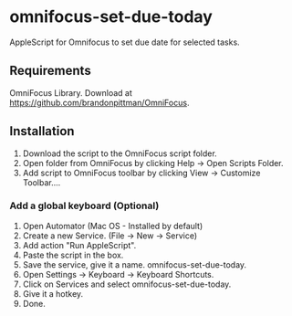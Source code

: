 # omnifocus-set-due-today
AppleScript for Omnifocus to set due date for selected tasks.

## Requirements
OmniFocus Library. Download at https://github.com/brandonpittman/OmniFocus.

## Installation
1. Download the script to the OmniFocus script folder.
2. Open folder from OmniFocus by clicking Help -> Open Scripts Folder.
3. Add script to OmniFocus toolbar by clicking View -> Customize Toolbar....

### Add a global keyboard (Optional)
1. Open Automator (Mac OS - Installed by default)
2. Create a new Service. (File -> New -> Service)
3. Add action "Run AppleScript".
4. Paste the script in the box.
5. Save the service, give it a name. omnifocus-set-due-today.
6. Open Settings -> Keyboard -> Keyboard Shortcuts.
7. Click on Services and select omnifocus-set-due-today.
8. Give it a hotkey.
9. Done.
